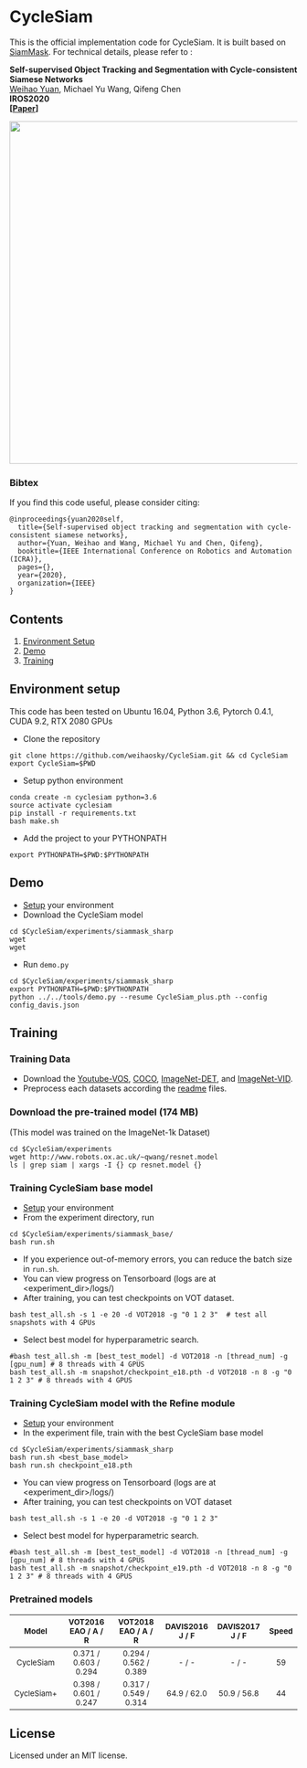 # CycleSiam

This is the official implementation code for CycleSiam. It is built based on [SiamMask](https://github.com/foolwood/SiamMask). For technical details, please refer to :

**Self-supervised Object Tracking and Segmentation with Cycle-consistent Siamese Networks** <br />
[Weihao Yuan](https://weihao-yuan.com), Michael Yu Wang, Qifeng Chen <br />
**IROS2020** <br />
**[[Paper]()]** <br />


<div align="center">
  <img src="" width="600px" />
</div>

### Bibtex
If you find this code useful, please consider citing:

```
@inproceedings{yuan2020self,
  title={Self-supervised object tracking and segmentation with cycle-consistent siamese networks},
  author={Yuan, Weihao and Wang, Michael Yu and Chen, Qifeng},
  booktitle={IEEE International Conference on Robotics and Automation (ICRA)},
  pages={},
  year={2020},
  organization={IEEE}
}
```


## Contents
1. [Environment Setup](#environment-setup)
2. [Demo](#demo)
3. [Training](#training-models)

## Environment setup
This code has been tested on Ubuntu 16.04, Python 3.6, Pytorch 0.4.1, CUDA 9.2, RTX 2080 GPUs

- Clone the repository 
```
git clone https://github.com/weihaosky/CycleSiam.git && cd CycleSiam
export CycleSiam=$PWD
```
- Setup python environment
```
conda create -n cyclesiam python=3.6
source activate cyclesiam
pip install -r requirements.txt
bash make.sh
```
- Add the project to your PYTHONPATH
```
export PYTHONPATH=$PWD:$PYTHONPATH
```

## Demo
- [Setup](#environment-setup) your environment
- Download the CycleSiam model
```shell
cd $CycleSiam/experiments/siammask_sharp
wget 
wget 
```
- Run `demo.py`

```shell
cd $CycleSiam/experiments/siammask_sharp
export PYTHONPATH=$PWD:$PYTHONPATH
python ../../tools/demo.py --resume CycleSiam_plus.pth --config config_davis.json
```


## Training

### Training Data 
- Download the [Youtube-VOS](https://youtube-vos.org/dataset/download/), 
[COCO](http://cocodataset.org/#download), 
[ImageNet-DET](http://image-net.org/challenges/LSVRC/2015/), 
and [ImageNet-VID](http://image-net.org/challenges/LSVRC/2015/).
- Preprocess each datasets according the [readme](data/coco/readme.md) files.

### Download the pre-trained model (174 MB)
(This model was trained on the ImageNet-1k Dataset)
```
cd $CycleSiam/experiments
wget http://www.robots.ox.ac.uk/~qwang/resnet.model
ls | grep siam | xargs -I {} cp resnet.model {}
```

### Training CycleSiam base model
- [Setup](#environment-setup) your environment
- From the experiment directory, run
```
cd $CycleSiam/experiments/siammask_base/
bash run.sh
```
- If you experience out-of-memory errors, you can reduce the batch size in `run.sh`.
- You can view progress on Tensorboard (logs are at <experiment\_dir>/logs/)
- After training, you can test checkpoints on VOT dataset.
```shell
bash test_all.sh -s 1 -e 20 -d VOT2018 -g "0 1 2 3"  # test all snapshots with 4 GPUs
```
- Select best model for hyperparametric search.
```shell
#bash test_all.sh -m [best_test_model] -d VOT2018 -n [thread_num] -g [gpu_num] # 8 threads with 4 GPUS
bash test_all.sh -m snapshot/checkpoint_e18.pth -d VOT2018 -n 8 -g "0 1 2 3" # 8 threads with 4 GPUS
```

### Training CycleSiam model with the Refine module
- [Setup](#environment-setup) your environment
- In the experiment file, train with the best CycleSiam base model
```
cd $CycleSiam/experiments/siammask_sharp
bash run.sh <best_base_model>
bash run.sh checkpoint_e18.pth
```
- You can view progress on Tensorboard (logs are at <experiment\_dir>/logs/)
- After training, you can test checkpoints on VOT dataset
```shell
bash test_all.sh -s 1 -e 20 -d VOT2018 -g "0 1 2 3"
```
- Select best model for hyperparametric search.
```shell
#bash test_all.sh -m [best_test_model] -d VOT2018 -n [thread_num] -g [gpu_num] # 8 threads with 4 GPUS
bash test_all.sh -m snapshot/checkpoint_e19.pth -d VOT2018 -n 8 -g "0 1 2 3" # 8 threads with 4 GPUS
```

### Pretrained models
| <sub> Model </sub> | <sub>VOT2016</br>EAO / A / R</sub> | <sub>VOT2018</br>EAO / A / R</sub>  | <sub>DAVIS2016</br>J / F</sub>  | <sub>DAVIS2017</br>J / F</sub>  | <sub> Speed </sub>
|:-------------------------:|:-------------------------------:|:-------------------------------:|:-------------------------:|:-------------------------:|:-------------------------:|
| <sub> CycleSiam </sub> | <sub>0.371 / 0.603 / 0.294</sub> | <sub>0.294 / 0.562 / 0.389</sub>  | <sub>- / -</sub>  | <sub>- / -</sub>  | <sub> 59 </sub> |
| <sub> CycleSiam+ </sub> | <sub>0.398 / 0.601 / 0.247</sub> | <sub>0.317 / 0.549 / 0.314</sub>  | <sub>64.9 / 62.0</sub>  | <sub>50.9 / 56.8</sub>  | <sub> 44 </sub>  |


## License
Licensed under an MIT license.

